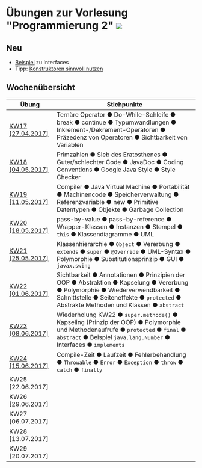 # Übungen zur Vorlesung "Programmierung 2" ![](https://www.hs-fulda.de//typo3conf/ext/hfd/Resources/Public/Images/Fulda_footer_logo.svg)

## Neu
* [Beispiel](KW23/170608.md) zu Interfaces
* Tipp: [Konstruktoren sinnvoll nutzen](/KW22/170601.md)

## Wochenübersicht
| Übung                         | Stichpunkte
|-                              |-
| [KW17 [27.04.2017]](/KW17)    | Ternäre Operator ● Do-While-Schleife ● break ● continue ● Typumwandlungen ● Inkrement-/Dekrement-Operatoren ● Präzedenz von Operatoren ● Sichtbarkeit von Variablen
| [KW18 [04.05.2017]](/KW18)    | Primzahlen ● Sieb des Eratosthenes ● Guter/schlechter Code ● JavaDoc ● Coding Conventions ● Google Java Style ● Style Checker
| [KW19 [11.05.2017]](/KW19)    | Compiler ● Java Virtual Machine ● Portabilität ● Machinencode ● Speicherverwaltung ● Referenzvariable ● new ● Primitive Datentypen ● Objekte ● Garbage Collection
| [KW20 [18.05.2017]](/KW20)    | pass-by-value ● pass-by-reference ● Wrapper-Klassen ● Instanzen ● Stempel ● `this` ● Klassendiagramme ● UML
| [KW21 [25.05.2017]](/KW21)    | Klassenhierarchie ● `Object` ● Vererbung ● `extends` ● `super` ● `@Override` ● UML-Syntax ● Polymorphie ● Substitutionsprinzip ● GUI ● `javax.swing`
| [KW22 [01.06.2017]](/KW22)    | Sichtbarkeit ● Annotationen ● Prinzipien der OOP ● Abstraktion ● Kapselung ● Vererbung ● Polymorphie ● Wiederverwendbarkeit ● Schnittstelle ● Seiteneffekte ● `protected` ● Abstrakte Methoden und Klassen ● `abstract`
| [KW23 [08.06.2017]](/KW23)    | Wiederholung KW22 ● `super.methode()` ● Kapseling (Prinzip der OOP) ● Polymorphie und Methodenaufrufe ● `protected` ● `final` ● `abstract` ● Beispiel `java.lang.Number` ● Interfaces ● `implements`
| [KW24 [15.06.2017]](/KW24)    | Compile-Zeit ● Laufzeit ● Fehlerbehandlung ● `Throwable` ● `Error` ● `Exception` ● `throw` ● `catch` ● `finally`
| KW25 [22.06.2017]             |
| KW26 [29.06.2017]             |
| KW27 [06.07.2017]             |
| KW28 [13.07.2017]             |
| KW29 [20.07.2017]             |